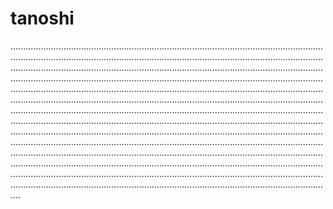 # tanoshi

............................................................................................................................................................................................................................................................................................................................................................................................................................................................................................................................................................................................................................................................................................................................................................................................................................................................................................................................................................................................................................................................................................................................................................................................................................................................................................................................................................................................................................................................................................................................................................................................................................................................................................................................................................................................................